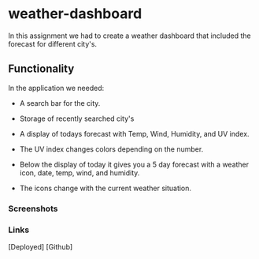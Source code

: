 # weather-dashboard

In this assignment we had to create a weather dashboard that included the forecast for different city's.

## Functionality

In the application we needed:

- A search bar for the city.

- Storage of recently searched city's
- A display of todays forecast with Temp, Wind, Humidity, and UV index.
- The UV index changes colors depending on the number.
- Below the display of today it gives you a 5 day forecast with a weather icon, date, temp, wind, and humidity.
- The icons change with the current weather situation.

### Screenshots

### Links

[Deployed]
[Github]
